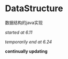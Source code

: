 # DataStructure
数据结构的java实现

*started at 6.11*

*temporarily end at 6.24*

**continually updating**
